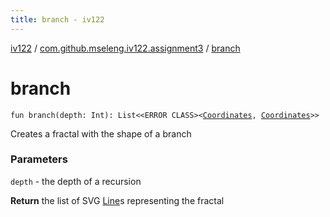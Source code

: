 ```yaml
---
title: branch - iv122
---
```


[iv122](../index.md) / [com.github.mseleng.iv122.assignment3](index.md) / [branch](.)

# branch

`fun branch(depth: Int): List<<ERROR CLASS><`[`Coordinates`](../com.github.mseleng.iv122.util/-coordinates/index.md)`, `[`Coordinates`](../com.github.mseleng.iv122.util/-coordinates/index.md)`>>`

Creates a fractal with the shape of a branch

### Parameters

`depth` - the depth of a recursion

**Return**
the list of SVG [Line](../com.github.mseleng.iv122.util/-line.md)s representing the fractal


